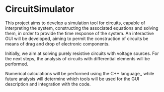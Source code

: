 # CircuitSimulator
This project aims to develop a simulation tool for circuits, capable of interpreting the system, constructing the associated equations and solving them, in order to provide the time response of the system. An interactive GUI will be developed, aiming to permit the construction of circuits be means of drag and drop of electronic components.

Initially, we aim at solving purely resistive circuits with voltage sources. For the next steps, the analysis of circuits with differential elements will be performed.

Numerical calculations will be performed using the C++ language,, while future analysis will determine which tools will be used for the GUI description and integration with the code.
